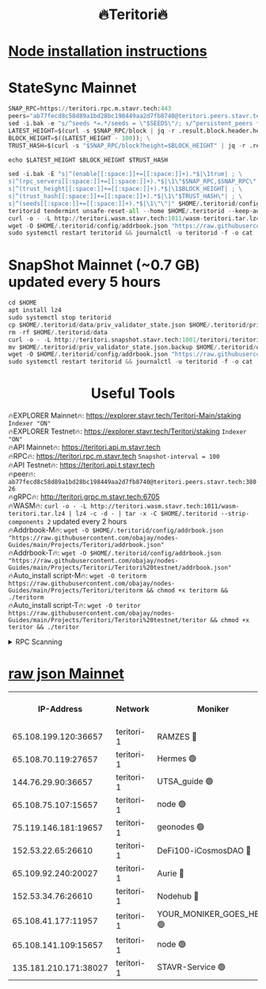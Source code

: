 <h1 align="center"> 🔥Teritori🔥</h1>


[Node installation instructions](https://github.com/obajay/nodes-Guides/tree/main/Projects/Teritori)
=

# StateSync Mainnet
```python
SNAP_RPC=https://teritori.rpc.m.stavr.tech:443
peers="ab77fecd8c58d89a1bd28bc198449aa2d7fb8740@teritori.peers.stavr.tech:38026"
sed -i.bak -e "s/^seeds *=.*/seeds = \"$SEEDS\"/; s/^persistent_peers *=.*/persistent_peers = \"$PEERS\"/" $HOME/.teritorid/config/config.toml
LATEST_HEIGHT=$(curl -s $SNAP_RPC/block | jq -r .result.block.header.height); \
BLOCK_HEIGHT=$((LATEST_HEIGHT - 100)); \
TRUST_HASH=$(curl -s "$SNAP_RPC/block?height=$BLOCK_HEIGHT" | jq -r .result.block_id.hash)

echo $LATEST_HEIGHT $BLOCK_HEIGHT $TRUST_HASH

sed -i.bak -E "s|^(enable[[:space:]]+=[[:space:]]+).*$|\1true| ; \
s|^(rpc_servers[[:space:]]+=[[:space:]]+).*$|\1\"$SNAP_RPC,$SNAP_RPC\"| ; \
s|^(trust_height[[:space:]]+=[[:space:]]+).*$|\1$BLOCK_HEIGHT| ; \
s|^(trust_hash[[:space:]]+=[[:space:]]+).*$|\1\"$TRUST_HASH\"| ; \
s|^(seeds[[:space:]]+=[[:space:]]+).*$|\1\"\"|" $HOME/.teritorid/config/config.toml
teritorid tendermint unsafe-reset-all --home $HOME/.teritorid --keep-addr-book
curl -o - -L http://teritori.wasm.stavr.tech:1011/wasm-teritori.tar.lz4 | lz4 -c -d - | tar -x -C $HOME/.teritorid --strip-components 2
wget -O $HOME/.teritorid/config/addrbook.json "https://raw.githubusercontent.com/obajay/nodes-Guides/main/Projects/Teritori/addrbook.json"
sudo systemctl restart teritorid && journalctl -u teritorid -f -o cat
```

# SnapShot Mainnet (~0.7 GB) updated every 5 hours
```python
cd $HOME
apt install lz4
sudo systemctl stop teritorid
cp $HOME/.teritorid/data/priv_validator_state.json $HOME/.teritorid/priv_validator_state.json.backup
rm -rf $HOME/.teritorid/data
curl -o - -L http://teritori.snapshot.stavr.tech:1001/teritori/teritori-snap.tar.lz4 | lz4 -c -d - | tar -x -C $HOME/.teritorid --strip-components 2
mv $HOME/.teritorid/priv_validator_state.json.backup $HOME/.teritorid/data/priv_validator_state.json
wget -O $HOME/.teritorid/config/addrbook.json "https://raw.githubusercontent.com/obajay/nodes-Guides/main/Projects/Teritori/addrbook.json"
sudo systemctl restart teritorid && journalctl -u teritorid -f -o cat
```
 <h1 align="center"> Useful Tools</h1>

🔥EXPLORER Mainnet🔥:      https://explorer.stavr.tech/Teritori-Main/staking      `Indexer "ON"` \
🔥EXPLORER Testnet🔥:        https://explorer.stavr.tech/Teritori/staking            `Indexer "ON"` \
🔥API Mainnet🔥:                   https://teritori.api.m.stavr.tech \
🔥RPC🔥:                                   https://teritori.rpc.m.stavr.tech                         `Snapshot-interval = 100` \
🔥API Testnet🔥:                     https://teritori.api.t.stavr.tech \
🔥peer🔥:                     `ab77fecd8c58d89a1bd28bc198449aa2d7fb8740@teritori.peers.stavr.tech:38026` \
🔥gRPC🔥:                                http://teritori.grpc.m.stavr.tech:6705 \
🔥WASM🔥: ```curl -o - -L http://teritori.wasm.stavr.tech:1011/wasm-teritori.tar.lz4 | lz4 -c -d - | tar -x -C $HOME/.teritorid --strip-components 2``` updated every 2 hours \
🔥Addrbook-M🔥:    ```wget -O $HOME/.teritorid/config/addrbook.json "https://raw.githubusercontent.com/obajay/nodes-Guides/main/Projects/Teritori/addrbook.json"``` \
🔥Addrbook-T🔥:    ```wget -O $HOME/.teritorid/config/addrbook.json "https://raw.githubusercontent.com/obajay/nodes-Guides/main/Projects/Teritori/Teritori%20testnet/addrbook.json"``` \
🔥Auto_install script-M🔥: ```wget -O teritorm https://raw.githubusercontent.com/obajay/nodes-Guides/main/Projects/Teritori/teritorm && chmod +x teritorm && ./teritorm``` \
🔥Auto_install script-T🔥: ```wget -O teritor https://raw.githubusercontent.com/obajay/nodes-Guides/main/Projects/Teritori/Teritori%20testnet/teritor && chmod +x teritor && ./teritor```

<details>
<summary>RPC Scanning</summary>

<h2 align="center"> We scan nodes in real time every 4 hours. And we provide the final result of RPC endpoints.
We cannot influence the operation of these nodes in any way. </h2>


```python
If Voting Power is higher than 0 --> then the Node is a validator of the network and may be subject to attack and be a potential threat to the chain.
```
```python
We marked such validators with a red symbol
```

</details>

[raw json Mainnet](https://rpc-check.teritorim.stavr.tech/teritorim/rpc-teritorim-result.json)
=



<table><tr><th>IP-Address</th><th>Network</th><th>Moniker</th><th>Latest Block Height</th><th>Earliest Block Height</th><th>Catching Up</th><th>Tx Index</th><th>Voting Power</th><th>Scan Time</th></tr><tr><td>65.108.199.120:36657</td><td>teritori-1</td><td>RAMZES 🔴</td><td>7724614</td><td>5996001</td><td>False</td><td>on</td><td>786740</td><td>2024-03-05T06:18:35.354830995UTC</td></tr><tr><td>65.108.70.119:27657</td><td>teritori-1</td><td>Hermes 🟢</td><td>7724621</td><td>7203180</td><td>False</td><td>on</td><td>0</td><td>2024-03-05T06:19:21.943308627UTC</td></tr><tr><td>144.76.29.90:36657</td><td>teritori-1</td><td>UTSA_guide 🟢</td><td>7724620</td><td>7208001</td><td>False</td><td>on</td><td>0</td><td>2024-03-05T06:19:12.766566291UTC</td></tr><tr><td>65.108.75.107:15657</td><td>teritori-1</td><td>node 🟢</td><td>7724624</td><td>7358868</td><td>False</td><td>on</td><td>0</td><td>2024-03-05T06:19:38.928306226UTC</td></tr><tr><td>75.119.146.181:19657</td><td>teritori-1</td><td>geonodes 🟢</td><td>7724621</td><td>7477201</td><td>False</td><td>on</td><td>0</td><td>2024-03-05T06:19:19.311694496UTC</td></tr><tr><td>152.53.22.65:26610</td><td>teritori-1</td><td>DeFi100-iCosmosDAO 🔴</td><td>7724625</td><td>7536429</td><td>False</td><td>on</td><td>1476549</td><td>2024-03-05T06:19:43.231323554UTC</td></tr><tr><td>65.109.92.240:20027</td><td>teritori-1</td><td>Aurie 🔴</td><td>7724623</td><td>7568001</td><td>False</td><td>on</td><td>119310</td><td>2024-03-05T06:19:28.408485400UTC</td></tr><tr><td>152.53.34.76:26610</td><td>teritori-1</td><td>Nodehub 🔴</td><td>7724625</td><td>7580883</td><td>False</td><td>on</td><td>65383</td><td>2024-03-05T06:19:43.487568132UTC</td></tr><tr><td>65.108.41.177:11957</td><td>teritori-1</td><td>YOUR_MONIKER_GOES_HERE 🟢</td><td>7724614</td><td>7665829</td><td>False</td><td>on</td><td>0</td><td>2024-03-05T06:18:37.774074275UTC</td></tr><tr><td>65.108.141.109:15657</td><td>teritori-1</td><td>node 🟢</td><td>7724621</td><td>7714496</td><td>False</td><td>on</td><td>0</td><td>2024-03-05T06:19:21.641511324UTC</td></tr><tr><td>135.181.210.171:38027</td><td>teritori-1</td><td>STAVR-Service 🟢</td><td>7724610</td><td>7722001</td><td>False</td><td>on</td><td>0</td><td>2024-03-05T06:18:18.463164890UTC</td></tr></table>
